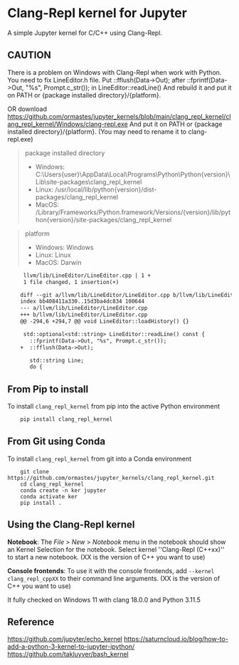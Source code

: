 Clang-Repl kernel for Jupyter
===========

A simple Jupyter kernel for C/C++ using Clang-Repl.

CAUTION
-------

There is a problem on Windows with Clang-Repl when work with Python.
You need to fix LineEditor.h file.
Put ::fflush(Data->Out); after ::fprintf(Data->Out, "%s", Prompt.c_str()); in LineEditor::readLine()
And rebuild it and put it on PATH or {package installed directory}/{platform}.

OR download https://github.com/ormastes/jupyter_kernels/blob/main/clang_repl_kernel/clang_repl_kernel/Windows/clang-repl.exe
And put it on PATH or {package installed directory}/{platform}. (You may need to rename it to clang-repl.exe)

> package installed directory
> - Windows: C:\Users\{user}\AppData\Local\Programs\Python\Python{version}\Lib\site-packages\clang_repl_kernel
> - Linux: /usr/local/lib/python{version}/dist-packages/clang_repl_kernel
> - MacOS: /Library/Frameworks/Python.framework/Versions/{version}/lib/python{version}/site-packages/clang_repl_kernel

> platform
> - Windows: Windows
> - Linux: Linux
> - MacOS: Darwin

```diff
     llvm/lib/LineEditor/LineEditor.cpp | 1 +
     1 file changed, 1 insertion(+)

    diff --git a/llvm/lib/LineEditor/LineEditor.cpp b/llvm/lib/LineEditor/LineEditor.cpp
    index bb408411a330..15d3ba4dc834 100644
    --- a/llvm/lib/LineEditor/LineEditor.cpp
    +++ b/llvm/lib/LineEditor/LineEditor.cpp
    @@ -294,6 +294,7 @@ void LineEditor::loadHistory() {}

     std::optional<std::string> LineEditor::readLine() const {
       ::fprintf(Data->Out, "%s", Prompt.c_str());
    +  ::fflush(Data->Out);

       std::string Line;
       do {
```

From Pip to install
-------------------

To install ``clang_repl_kernel`` from pip into the active Python environment

```bash
    pip install clang_repl_kernel
```

From Git using Conda
--------------------

To install ``clang_repl_kernel`` from git into a Conda environment
```basg
    git clone https://github.com/ormastes/jupyter_kernels/clang_repl_kernel.git
    cd clang_repl_kernel
    conda create -n ker jupyter
    conda activate ker
    pip install .
```

Using the Clang-Repl kernel
---------------------
**Notebook**: The *File* > *New* > *Notebook* menu in the notebook should show an Kernel Selection for the notebook.
Select kernel ''Clang-Repl (C++xx)'' to start a new notebook. (XX is the version of C++ you want to use)

**Console frontends**: To use it with the console frontends, add ``--kernel clang_repl_cppXX`` to their command line arguments.
(XX is the version of C++ you want to use)

It fully checked on Windows 11 with clang 18.0.0 and Python 3.11.5

Reference
---------
https://github.com/jupyter/echo_kernel
https://saturncloud.io/blog/how-to-add-a-python-3-kernel-to-jupyter-ipython/
https://github.com/takluyver/bash_kernel
